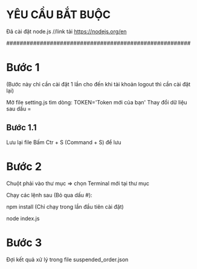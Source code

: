# YÊU CẦU BẮT BUỘC

Đã cài đặt node.js //link tải https://nodejs.org/en

#######################################################

# Bước 1

(Bước này chỉ cần cài đặt 1 lần cho đến khi tài khoản logout thì cần cài đặt lại)

Mở file setting.js tìm dòng:
TOKEN='Token mới của bạn' Thay đổi dữ liệu sau dấu =

## Bước 1.1

Lưu lại file
Bấm Ctr + S (Command + S) để lưu

# Bước 2

Chuột phải vào thư mục => chọn Terminal mới tại thư mục

Chạy các lệnh sau (Bỏ qua dấu #):

npm install (Chỉ chạy trong lần đầu tiên cài đặt)

node index.js

# Bước 3

Đợi kết quả xử lý trong file suspended_order.json
